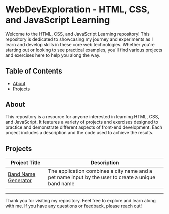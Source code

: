 # WebDevExploration - HTML, CSS, and JavaScript Learning

Welcome to the HTML, CSS, and JavaScript Learning repository! This repository is dedicated to showcasing my journey and experiments as I learn and develop skills in these core web technologies. Whether you're starting out or looking to see practical examples, you'll find various projects and exercises here to help you along the way.

## Table of Contents
- [About](#about)
- [Projects](#projects)

## About

This repository is a resource for anyone interested in learning HTML, CSS, and JavaScript. It features a variety of projects and exercises designed to practice and demonstrate different aspects of front-end development. Each project includes a description and the code used to achieve the results.


## Projects

| Project Title           | Description                                             |
|-------------------------|---------------------------------------------------------|
| [Band Name Generator]([https://github.com/priyanshu-saraswat/java-problem-solving/tree/main/solutions/sleepIN](https://github.com/priyanshu-saraswat/WebDevExploration/tree/main/band-name-generator)) | The application combines a city name and a pet name input by the user to create a unique band name |


---

Thank you for visiting my repository. Feel free to explore and learn along with me. If you have any questions or feedback, please reach out!


